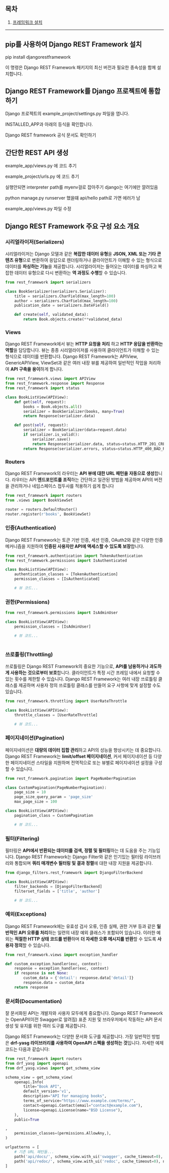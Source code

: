 ## 목차
1. [프레임워크 설치](#pip를-사용하여-django-rest-framework-설치)

---
## pip를 사용하여 Django REST Framework 설치
pip install djangorestframework

이 명령은 Django REST Framework 패키지의 최신 버전과 필요한 종속성을 함께 설치합니다.

## Django REST Framework를 Django 프로젝트에 통합하기
Django 프로젝트의 example_project/settings.py 파일을 엽니다.

INSTALLED_APP과 아래의 등식을 확인합니다.

Django REST framework 공식 문서도 확인하기

## 간단한 REST API 생성

example_app/views.py 에 코드 추기

example_project/urls.py 에 코드 추기

실행안되면 interpreter path를 myenv걸로 잡아주기 django는 여기에만 깔려있음

python manage.py runserver 했을떄 api/hello path로 가면 에러가 남

example_app/views.py 파일 수정

## Django REST Framework 주요 구성 요소 개요

### 시리얼라이저(Serializers)
시리얼라이저는 Django 모델과 같은 **복잡한 데이터 유형**을 **JSON, XML 또는 기타 콘텐츠 유형**으로 변환하여 응답으로 렌더링하거나 클라이언트가 이해할 수 있는 형식으로 데이터를 **파싱하는 기능**을 제공합니다. 시리얼라이저는 들어오는 데이터를 파싱하고 복잡한 데이터 유형으로 다시 변환하는 **역 과정도 수행**할 수 있습니다.

```python
from rest_framework import serializers

class BookSerializer(serializers.Serializer):
    title = serializers.CharField(max_length=100)
    author = serializers.CharField(max_length=100)
    publication_date = serializers.DateField()

    def create(self, validated_data):
        return Book.objects.create(**validated_data)
```

### Views
Django REST Framework에서 뷰는 **HTTP 요청을 처리** 하고 **HTTP 응답을 반환하는 역할**을 담당합니다. 뷰는 종종 시리얼라이저를 사용하여 클라이언트가 이해할 수 있는 형식으로 데이터를 반환합니다. Django REST Framework는 APIView, GenericAPIView, ViewSet과 같은 여러 내장 뷰를 제공하여 일반적인 작업을 처리하여 **API 구축을 용이**하게 합니다.

```python
from rest_framework.views import APIView
from rest_framework.response import Response
from rest_framework import status

class BookListView(APIView):
    def get(self, request):
        books = Book.objects.all()
        serializer = BookSerializer(books, many=True)
        return Response(serializer.data)

    def post(self, request):
        serializer = BookSerializer(data=request.data)
        if serializer.is_valid():
            serializer.save()
            return Response(serializer.data, status=status.HTTP_201_CREATED)
        return Response(serializer.errors, status=status.HTTP_400_BAD_REQUEST)
```

### Routers
Django REST Framework의 라우터는 **API 뷰에 대한 URL 패턴을 자동으로 생성**합니다. 라우터는 API **엔드포인트를 조직**하는 간단하고 일관된 방법을 제공하며 API의 버전을 관리하거나 네임스페이스 접두사를 적용하기 쉽게 합니다

```python
from rest_framework import routers
from .views import BookViewSet

router = routers.DefaultRouter()
router.register(r'books', BookViewSet)
```

### 인증(Authentication)
Django REST Framework는 토큰 기반 인증, 세션 인증, OAuth2와 같은 다양한 인증 메커니즘을 지원하여 **인증된 사용자만 API에 액세스할 수 있도록 보장**합니다.

```python
from rest_framework.authentication import TokenAuthentication
from rest_framework.permissions import IsAuthenticated

class BookListView(APIView):
    authentication_classes = [TokenAuthentication]
    permission_classes = [IsAuthenticated]

    # 뷰 코드...
```

### 권한(Permissions)
```python
from rest_framework.permissions import IsAdminUser

class BookListView(APIView):
    permission_classes = [IsAdminUser]

    # 뷰 코드...
    
```

### 쓰로틀링(Throttling)
쓰로틀링은 Django REST Framework의 중요한 기능으로, **API를 남용하거나 과도하게 사용하는 것으로부터 보호**합니다. 클라이언트가 특정 시간 프레임 내에서 요청할 수 있는 횟수를 제한할 수 있습니다. Django REST Framework는 여러 내장 쓰로틀링 클래스를 제공하며 사용자 정의 쓰로틀링 클래스를 만들어 요구 사항에 맞게 설정할 수도 있습니다.

```python
from rest_framework.throttling import UserRateThrottle

class BookListView(APIView):
    throttle_classes = [UserRateThrottle]

    # 뷰 코드...
```

### 페이지네이션(Pagination)
페이지네이션은 **대량의 데이터 집합 관리**하고 API의 성능을 향상시키는 데 중요합니다. Django REST Framework는 **limit/offset 페이지네이션**, 커서 페이지네이션 등 다양한 페이지네이션 스타일을 지원하며 전역적으로 또는 뷰별로 페이지네이션 설정을 구성할 수 있습니다.

```python
from rest_framework.pagination import PageNumberPagination

class CustomPagination(PageNumberPagination):
    page_size = 10
    page_size_query_param = 'page_size'
    max_page_size = 100

class BookListView(APIView):
    pagination_class = CustomPagination

    # 뷰 코드...
```
### 필터(Filtering)
필터링은 **API에서 반환되는 데이터를 검색, 정렬 및 필터링**하는 데 도움을 주는 기능입니다. Django REST Framework는 Django Filter와 같은 인기있는 필터링 라이브러리와 통합되며 **쿼리 매개변수 필터링 및 결과 정렬**에 대한 내장 지원을 제공합니다.

```python
from django_filters.rest_framework import DjangoFilterBackend

class BookListView(APIView):
    filter_backends = [DjangoFilterBackend]
    filterset_fields = ['title', 'author']

    # 뷰 코드...
```
### 예외(Exceptions)

Django REST Framework에는 유효성 검사 오류, 인증 실패, 권한 거부 등과 같은 **일반적인 API 오류를 처리**하는 일련의 내장 예외 클래스가 포함되어 있습니다. 이러한 예외는 **적절한 HTTP 상태 코드를 반환**하며 **더 자세한 오류 메시지를 반환**할 수 있도록 **사용자 정의**할 수 있습니다.
```python
from rest_framework.views import exception_handler

def custom_exception_handler(exc, context):
    response = exception_handler(exc, context)
    if response is not None:
        custom_data = {'detail': response.data['detail']}
        response.data = custom_data
    return response
```

### 문서화(Documentation)
잘 문서화된 API는 개발자와 사용자 모두에게 중요합니다. Django REST Framework는 OpenAPI(이전 Swagger로 알려짐) 표준 지원 및 브라우저에서 작동하는 API 문서 생성 및 유지를 위한 여러 도구를 제공합니다.

Django REST Framework는 다양한 문서화 도구를 제공합니다. 가장 일반적인 방법은 **drf-yasg 라이브러리를 사용하여 OpenAPI 스펙을 생성하는 것**입니다. 자세한 예제 코드는 다음과 같습니다:

```python
from rest_framework import routers
from drf_yasg import openapi
from drf_yasg.views import get_schema_view

schema_view = get_schema_view(
    openapi.Info(
        title="Book API",
        default_version='v1',
        description="API for managing books",
        terms_of_service="https://www.example.com/terms/",
        contact=openapi.Contact(email="contact@example.com"),
        license=openapi.License(name="BSD License"),
    ),
    public=True

,
    permission_classes=(permissions.AllowAny,),
)

urlpatterns = [
    # 기존 URL 패턴들...
    path('api/docs/', schema_view.with_ui('swagger', cache_timeout=0), name='schema-swagger-ui'),
    path('api/redoc/', schema_view.with_ui('redoc', cache_timeout=0), name='schema-redoc'),
]
```
